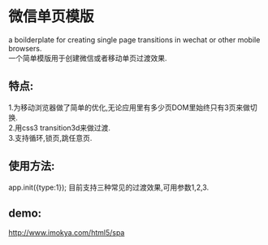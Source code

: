 微信单页模版
======================

a boilderplate for creating single page transitions in wechat or other mobile browsers.<br />
一个简单模版用于创建微信或者移动单页过渡效果.

特点:
------
1.为移动浏览器做了简单的优化,无论应用里有多少页DOM里始终只有3页来做切换.<br />
2.用css3 transition3d来做过渡.<br />
3.支持循环,锁页,跳任意页.

使用方法:
------
app.init({type:1}); 目前支持三种常见的过渡效果,可用参数1,2,3.

demo:
------
http://www.imokya.com/html5/spa
